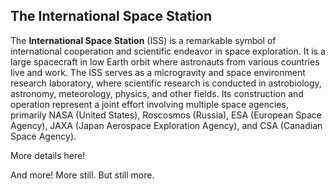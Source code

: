 ## The International Space Station

The **International Space Station** (ISS) is a remarkable symbol of international cooperation and scientific endeavor in space exploration. It is a large spacecraft in low Earth orbit where astronauts from various countries live and work. The ISS serves as a microgravity and space environment research laboratory, where scientific research is conducted in astrobiology, astronomy, meteorology, physics, and other fields. Its construction and operation represent a joint effort involving multiple space agencies, primarily NASA (United States), Roscosmos (Russia), ESA (European Space Agency), JAXA (Japan Aerospace Exploration Agency), and CSA (Canadian Space Agency).

More details here!

And more! More still. But still more. 
    
    
    
    